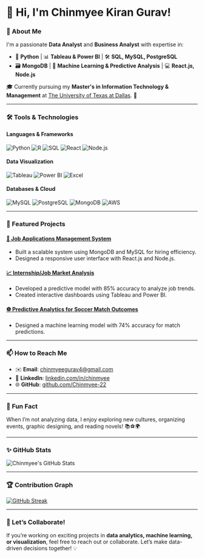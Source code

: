 # 👋 Hi, I'm Chinmyee Kiran Gurav!

### 🌟 About Me
I'm a passionate **Data Analyst** and **Business Analyst** with expertise in:
- 🐍 **Python** | 📊 **Tableau & Power BI** | 🛠️ **SQL, MySQL, PostgreSQL**  
- 🗃️ **MongoDB** | 🧠 **Machine Learning & Predictive Analysis** | 💻 **React.js, Node.js**

🎓 Currently pursuing my **Master's in Information Technology & Management** at [The University of Texas at Dallas](https://www.utdallas.edu/). 🚀

---

### 🛠️ Tools & Technologies
#### **Languages & Frameworks**  
![Python](https://img.shields.io/badge/Python-3776AB?style=for-the-badge&logo=python&logoColor=white&style=flat-rounded) 
![R](https://img.shields.io/badge/R-276DC3?style=for-the-badge&logo=r&logoColor=white&style=flat-rounded)
![SQL](https://img.shields.io/badge/SQL-4479A1?style=for-the-badge&logo=postgresql&logoColor=white&style=flat-rounded)
![React](https://img.shields.io/badge/React-61DAFB?style=for-the-badge&logo=react&logoColor=black&style=flat-rounded) 
![Node.js](https://img.shields.io/badge/Node.js-339933?style=for-the-badge&logo=nodedotjs&logoColor=white&style=flat-rounded)

#### **Data Visualization**  
![Tableau](https://img.shields.io/badge/Tableau-E97627?style=for-the-badge&logo=tableau&logoColor=white&style=flat-rounded)
![Power BI](https://img.shields.io/badge/PowerBI-F2C811?style=for-the-badge&logo=powerbi&logoColor=black&style=flat-rounded)
![Excel](https://img.shields.io/badge/Excel-217346?style=for-the-badge&logo=microsoft-excel&logoColor=white&style=flat-rounded)

#### **Databases & Cloud**  
![MySQL](https://img.shields.io/badge/MySQL-4479A1?style=for-the-badge&logo=mysql&logoColor=white&style=flat-rounded)
![PostgreSQL](https://img.shields.io/badge/PostgreSQL-336791?style=for-the-badge&logo=postgresql&logoColor=white&style=flat-rounded)
![MongoDB](https://img.shields.io/badge/MongoDB-47A248?style=for-the-badge&logo=mongodb&logoColor=white&style=flat-rounded)
![AWS](https://img.shields.io/badge/AWS-FF9900?style=for-the-badge&logo=amazonaws&logoColor=white&style=flat-rounded)

---

### 📂 Featured Projects
#### [📁 Job Applications Management System](https://github.com/Chinmyee-22/JobConnect)  
- Built a scalable system using MongoDB and MySQL for hiring efficiency.  
- Designed a responsive user interface with React.js and Node.js.

#### [📈 Internship/Job Market Analysis](https://github.com/Chinmyee-22/Market-Analysis)  
- Developed a predictive model with 85% accuracy to analyze job trends.  
- Created interactive dashboards using Tableau and Power BI.

#### [⚽ Predictive Analytics for Soccer Match Outcomes](https://github.com/Chinmyee-22/Soccer-Predictor)  
- Designed a machine learning model with 74% accuracy for match predictions.

---

### 📫 How to Reach Me
- ✉️ **Email**: [chinmyeegurav4@gmail.com](mailto:chinmyeegurav4@gmail.com)  
- 💼 **LinkedIn**: [linkedin.com/in/chinmyee](https://linkedin.com/in/chinmyee)  
- 🌐 **GitHub**: [github.com/Chinmyee-22](https://github.com/Chinmyee-22)

---

### 🌟 Fun Fact
When I’m not analyzing data, I enjoy exploring new cultures, organizing events, graphic designing, and reading novels! 📚⚽🌍

---

### ✨ GitHub Stats
![Chinmyee's GitHub Stats](https://github-readme-stats.vercel.app/api?username=Chinmyee-22&show_icons=true&theme=radical)

---

### 🏆 Contribution Graph
[![GitHub Streak](https://github-readme-streak-stats.herokuapp.com/?user=Chinmyee-22&theme=radical)](https://git.io/streak-stats)

---

### 📌 Let’s Collaborate!
If you’re working on exciting projects in **data analytics, machine learning, or visualization**, feel free to reach out or collaborate. Let’s make data-driven decisions together! 💡
